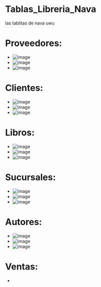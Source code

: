 # Tablas_Libreria_Nava
las tablitas de nava uwu
# Proveedores:
- ![image](https://github.com/user-attachments/assets/167abd1e-1ee0-401e-9341-368f3aced852)
- ![image](https://github.com/user-attachments/assets/989133c3-c5c5-4c5e-8eb0-13d655299348)
- ![image](https://github.com/user-attachments/assets/2484fe50-0058-42a5-9008-3f6036ab2109)

# Clientes:
- ![image](https://github.com/user-attachments/assets/29d4112a-2134-4c66-a5dd-7bbbb838bfce)
- ![image](https://github.com/user-attachments/assets/59f901e2-ce5f-4224-9a3b-179de440d739)
- ![image](https://github.com/user-attachments/assets/e9a7977a-64e9-4e40-82ad-d337811d189d)

# Libros:
- ![image](https://github.com/user-attachments/assets/38971aff-d641-4721-aea2-cf2c96ed91e1)
- ![image](https://github.com/user-attachments/assets/838823f2-7ffd-44b6-aac2-b36820f898e6)
- ![image](https://github.com/user-attachments/assets/32312e67-520b-46a7-a392-6d10efa480d6)

# Sucursales:
- ![image](https://github.com/user-attachments/assets/cd62b32b-ba69-45ad-9b9a-8912b550ca7b)
- ![image](https://github.com/user-attachments/assets/b8ec2453-2005-4868-83c8-e39660446073)
- ![image](https://github.com/user-attachments/assets/8de62fb4-9990-46e0-8385-f1ec833ee5cc)

# Autores:
- ![image](https://github.com/user-attachments/assets/d96ea42a-c7fa-41ce-98ec-ecd3954d0d36)
- ![image](https://github.com/user-attachments/assets/9a0b049f-c669-4c20-a6e4-4adb20cf15bb)
- ![image](https://github.com/user-attachments/assets/73a1c0f9-827a-4bd4-ace1-c5fbc5cd25c9)

# Ventas:
- 















